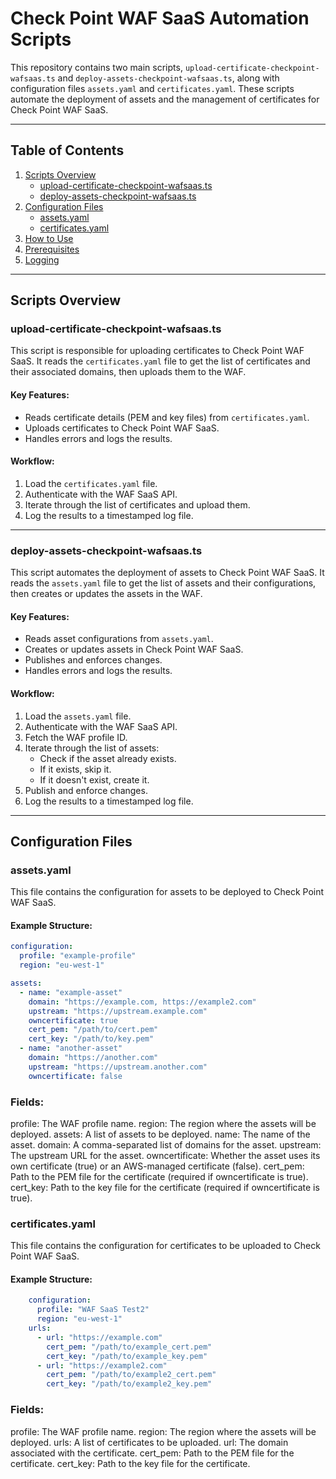 # Check Point WAF SaaS Automation Scripts

This repository contains two main scripts, `upload-certificate-checkpoint-wafsaas.ts` and `deploy-assets-checkpoint-wafsaas.ts`, along with configuration files `assets.yaml` and `certificates.yaml`. These scripts automate the deployment of assets and the management of certificates for Check Point WAF SaaS.

---

## Table of Contents
1. [Scripts Overview](#scripts-overview)
    - [upload-certificate-checkpoint-wafsaas.ts](#upload-certificate-checkpoint-wafsaasts)
    - [deploy-assets-checkpoint-wafsaas.ts](#deploy-assets-checkpoint-wafsaasts)
2. [Configuration Files](#configuration-files)
    - [assets.yaml](#assetsyaml)
    - [certificates.yaml](#certificatesyaml)
3. [How to Use](#how-to-use)
4. [Prerequisites](#prerequisites)
5. [Logging](#logging)

---

## Scripts Overview

### upload-certificate-checkpoint-wafsaas.ts
This script is responsible for uploading certificates to Check Point WAF SaaS. It reads the `certificates.yaml` file to get the list of certificates and their associated domains, then uploads them to the WAF.

#### Key Features:
- Reads certificate details (PEM and key files) from `certificates.yaml`.
- Uploads certificates to Check Point WAF SaaS.
- Handles errors and logs the results.

#### Workflow:
1. Load the `certificates.yaml` file.
2. Authenticate with the WAF SaaS API.
3. Iterate through the list of certificates and upload them.
4. Log the results to a timestamped log file.

---

### deploy-assets-checkpoint-wafsaas.ts
This script automates the deployment of assets to Check Point WAF SaaS. It reads the `assets.yaml` file to get the list of assets and their configurations, then creates or updates the assets in the WAF.

#### Key Features:
- Reads asset configurations from `assets.yaml`.
- Creates or updates assets in Check Point WAF SaaS.
- Publishes and enforces changes.
- Handles errors and logs the results.

#### Workflow:
1. Load the `assets.yaml` file.
2. Authenticate with the WAF SaaS API.
3. Fetch the WAF profile ID.
4. Iterate through the list of assets:
   - Check if the asset already exists.
   - If it exists, skip it.
   - If it doesn't exist, create it.
5. Publish and enforce changes.
6. Log the results to a timestamped log file.

---

## Configuration Files

### assets.yaml
This file contains the configuration for assets to be deployed to Check Point WAF SaaS.

#### Example Structure:
```yaml
configuration:
  profile: "example-profile"
  region: "eu-west-1"

assets:
  - name: "example-asset"
    domain: "https://example.com, https://example2.com"
    upstream: "https://upstream.example.com"
    owncertificate: true
    cert_pem: "/path/to/cert.pem"
    cert_key: "/path/to/key.pem"
  - name: "another-asset"
    domain: "https://another.com"
    upstream: "https://upstream.another.com"
    owncertificate: false

```
### Fields:

profile: The WAF profile name.
region: The region where the assets will be deployed.
assets: A list of assets to be deployed.
    name: The name of the asset.
    domain: A comma-separated list of domains for the asset.
    upstream: The upstream URL for the asset.
    owncertificate: Whether the asset uses its own certificate (true) or an AWS-managed certificate (false).
    cert_pem: Path to the PEM file for the certificate (required if owncertificate is true).
    cert_key: Path to the key file for the certificate (required if owncertificate is true).

### certificates.yaml
This file contains the configuration for certificates to be uploaded to Check Point WAF SaaS.

#### Example Structure:
```yaml
    configuration:
      profile: "WAF SaaS Test2"
      region: "eu-west-1"
    urls:
      - url: "https://example.com"
        cert_pem: "/path/to/example_cert.pem"
        cert_key: "/path/to/example_key.pem"
      - url: "https://example2.com"
        cert_pem: "/path/to/example2_cert.pem"
        cert_key: "/path/to/example2_key.pem"
```
### Fields:
profile: The WAF profile name.
region: The region where the assets will be deployed.
urls: A list of certificates to be uploaded.
url: The domain associated with the certificate.
cert_pem: Path to the PEM file for the certificate.
cert_key: Path to the key file for the certificate.
